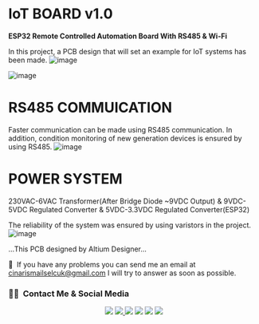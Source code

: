 # IoT BOARD v1.0
**ESP32 Remote Controlled Automation Board With RS485 &amp; Wi-Fi**

In this project, a PCB design that will set an example for IoT systems has been made.
![image](https://user-images.githubusercontent.com/74931027/210184649-9b605ace-9584-498b-adce-43226a03aedf.png)

![image](https://user-images.githubusercontent.com/74931027/210184707-6ccf6896-0848-4c25-b1a7-d53cbeed6c35.png)

# RS485 COMMUICATION
Faster communication can be made using RS485 communication. In addition, condition monitoring of new generation devices is ensured by using RS485.
![image](https://user-images.githubusercontent.com/74931027/210184883-5f5487ce-527a-4ae9-ba60-4acc4a19f170.png)

# POWER SYSTEM
230VAC-6VAC Transformer(After Bridge Diode ~9VDC Output) & 9VDC-5VDC Regulated Converter & 5VDC-3.3VDC Regulated Converter(ESP32)

The reliability of the system was ensured by using varistors in the project.
![image](https://user-images.githubusercontent.com/74931027/210184809-f4010c8e-ad2d-49cd-82a1-5380a3cc9e6b.png)

...This PCB designed by Altium Designer...

📧 &nbsp;If you have any problems you can send me an email at cinarismailselcuk@gmail.com I will try to answer as soon as possible.
### 🤝🏻 &nbsp;Contact Me & Social Media

<p align="center">
<a href="mailto:cinarismailselcuk@gmail.com"><img src="https://img.shields.io/badge/-Mail-D14836?style=flat&logo=Gmail&logoColor=white"/></a>
<a href="https://www.linkedin.com/in/ismailselcukcinar/"><img src="https://img.shields.io/badge/-LinkedIn-0077B5?style=flat&logo=Linkedin&logoColor=white%22"/</a>
<a href="https://instagram.com/ismail_selcuks"><img src="https://img.shields.io/badge/-Instagram_-E4405F?style=flat&logo=Instagram&logoColor=white"/></a>
<a href="https://twitter.com/ismail_selcuks"><img src="https://img.shields.io/badge/-Twitter_-1976c2?style=flat&logo=Twitter&logoColor=white"/></a>
<a href="https://www.youtube.com/channel/UCSt6rE5y6iklyFBpm-0xOYA"><img src="https://img.shields.io/badge/-YouTube_-c4302b?style=flat&logo=YouTube&logoColor=white"/></a>
<a href="https://discordapp.com/users/652243845790302239/"><img src="https://img.shields.io/badge/-Discord_-6A5ACD?style=flat&logo=Discord&logoColor=white"/></a>
</p>
